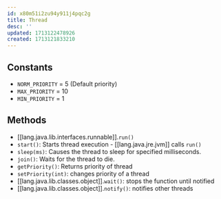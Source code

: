 ```yaml
---
id: x80m51i2zu94y911j4pqc2g
title: Thread
desc: ''
updated: 1713122478926
created: 1713121833210
---
```


## Constants

- `NORM_PRIORITY` = 5 (Default priority)
- `MAX_PRIORITY` = 10
- `MIN_PRIORITY` = 1


## Methods

- [[lang.java.lib.interfaces.runnable]].`run()`
- `start()`: Starts thread execution - [[lang.java.jre.jvm]] calls `run()`
- `sleep(ms)`: Causes the thread to sleep for specified milliseconds.
- `join()`: Waits for the thread to die.
- `getPriority()`: Returns priority of thread
- `setPriority(int)`: changes priority of a thread
- [[lang.java.lib.classes.object]].`wait()`: stops the function until notified
- [[lang.java.lib.classes.object]].`notify()`: notifies other threads
